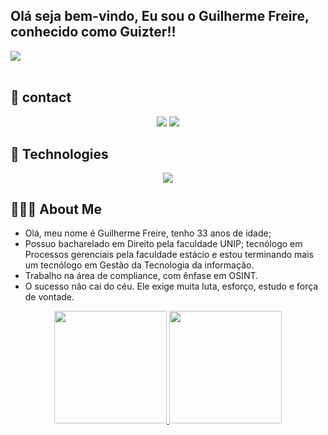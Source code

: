 ## Olá seja bem-vindo, Eu sou o Guilherme Freire, conhecido como Guizter!!
<img src="https://github.com/Anmol-Baranwal/Cool-GIFs-For-GitHub/assets/74038190/d48893bd-0757-481c-8d7e-ba3e163feae7" />
<br><br>




## 📲 contact
<div align="center">
  <a href="https://www.instagram.com/guizter_freire" target="_blank"><img loading="lazy" src="https://img.shields.io/badge/-Instagram-%23E4405F?style=for-the-badge&logo=instagram&logoColor=white" target="_blank"></a>
  <a href = "luizgfsampaio@gmail.com"><img loading="lazy" src="https://img.shields.io/badge/Gmail-D14836?style=for-the-badge&logo=gmail&logoColor=white" target="_blank"></a>
</div>

## 🚀 Technologies

<p align="center">
  <a href="https://skillicons.dev">
    <img src="https://skillicons.dev/icons?i=github,linux,python,cpp,bash,postgres,vscode,html,css" />
  </a>
</p> 

## 🧑🏽‍💻 About Me

- Olá, meu nome é Guilherme Freire, tenho 33 anos de idade;
- Possuo bacharelado em Direito pela faculdade UNIP; tecnólogo em Processos gerenciais pela faculdade estácio e estou terminando mais um tecnólogo em Gestão da Tecnologia da informação. 
- Trabalho na área de compliance, com ênfase em OSINT.
- O sucesso não cai do céu. Ele exige muita luta, esforço, estudo e força de vontade.


<div align="center">
  <a href="https://github.com/Guizter">
  <img height="180em" src="https://github-readme-stats.vercel.app/api?username=Guizter&show_icons=true&theme=tokyonight"/>
  <img loading="lazy" height="180em" src="https://github-readme-stats.vercel.app/api/top-langs/?username=Guizter&layout=compact&langs_count=7&theme=dracula"/>
</div>